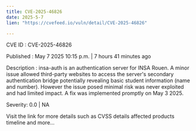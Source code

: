 ```yaml
---
title: CVE-2025-46826
date: 2025-5-7
lien: "https://cvefeed.io/vuln/detail/CVE-2025-46826"

---
```


CVE ID : CVE-2025-46826

Published :  May 7
2025
10:15 p.m. | 7 hours
41 minutes ago

Description : insa-auth is an authentication server for INSA Rouen. A minor issue allowed third-party websites to access the server's secondary authentication bridge
potentially revealing basic student information (name and number). However
the issue posed minimal risk
was never exploited
and had limited impact. A fix was implemented promptly on May 3
2025.

Severity: 0.0 | NA

Visit the link for more details
such as CVSS details
affected products
timeline
and more...
